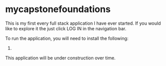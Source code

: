 # mycapstonefoundations

This is my first every full stack application I have ever started.
If you would like to explore it the just click LOG IN in the navigation bar.

To run the application, you will need to install the following:

1.

This application will be under construction over time.
